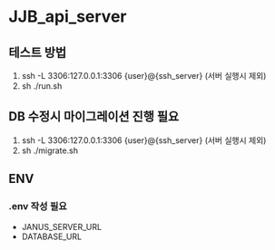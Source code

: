 # JJB_api_server

## 테스트 방법

1. ssh -L 3306:127.0.0.1:3306 {user}@{ssh_server} (서버 실행시 제외)
2. sh ./run.sh

## DB 수정시 마이그레이션 진행 필요

1. ssh -L 3306:127.0.0.1:3306 {user}@{ssh_server} (서버 실행시 제외)
2. sh ./migrate.sh

## ENV

### .env 작성 필요

- JANUS_SERVER_URL
- DATABASE_URL
